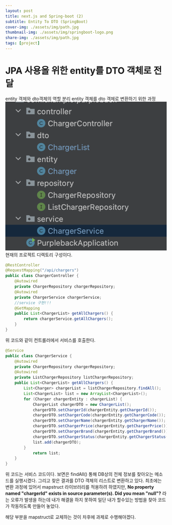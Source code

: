 ```yaml
---
layout: post
title: next.js and Spring-boot (2)
subtitle: Entity To DTO (SpringBoot)
cover-img: ./assets/img/path.jpg
thumbnail-img: ./assets/img/springboot-logo.png
share-img: ./assets/img/path.jpg
tags: [project]
---
```

# JPA 사용을 위한 entity를 DTO 객체로 전달
entity 객체와 dto객체의 역할 분리
entity 객체를 dto 객체로 변환하기 위한 과정
![Crepe](/assets/img/purplebackPJ/project%20dir%20set.png)
현재의 프로젝트 디렉토리 구성이다.
```java
@RestController
@RequestMapping("/api/chargers")
public class ChargerController {
    @Autowired
    private ChargerRepository chargerRepository;
    @Autowired
    private ChargerService chargerService;
    //service 구현!!!
    @GetMapping
    public List<ChargerList> getAllChargers() {
        return chargerService.getAllChargers();
    }
}
```
위 코드와 같이 컨트롤러에서 서비스를 호출한다.
```java
@Service
public class ChargerService {
    @Autowired
    private ChargerRepository chargerRepository;
    @Autowired
    private ListChargerRepository listChargerRepository;
    public List<ChargerList> getAllChargers() {
        List<Charger> chargerList = listChargerRepository.findAll();
        List<ChargerList> list = new ArrayList<ChargerList>();
        for (Charger chargerEntity : chargerList) {
            ChargerList chargerDTO = new ChargerList();
            chargerDTO.setChargerId(chargerEntity.getChargerId());
            chargerDTO.setChargerCode(chargerEntity.getChargerCode());
            chargerDTO.setChargerName(chargerEntity.getChargerName());
            chargerDTO.setChargerPrice(chargerEntity.getChargerPrice());
            chargerDTO.setChargerBrand(chargerEntity.getChargerBrand());
            chargerDTO.setChargerStatus(chargerEntity.getChargerStatus());
            list.add(chargerDTO);
        }
            return list;
    }
}
```
위 코드는 서비스 코드이다. 보면은 findAll() 통해 DB상의 전체 정보를 찾아오는 메소드를 실행시켰다. 그리고 찾은 결과를 DTO 객체의 리스트로 변환하고 있다.
최초에는 변환 과정에 있어서 mapstruct 라이브러리를 적용하려 하였지만, 
**__No property named "chargerId" exists in source parameter(s). Did you mean "null"?__**
라는 오류가 발생을 하는데 내가 해결을 하지 못하여 일단 내가 할수있는 방법을 찾아 코드가 작동하도록 만들어 놓았다.

해당 부분을 mapstruct로 교체하는 것이 차후에 과제로 수행해야겠다.
